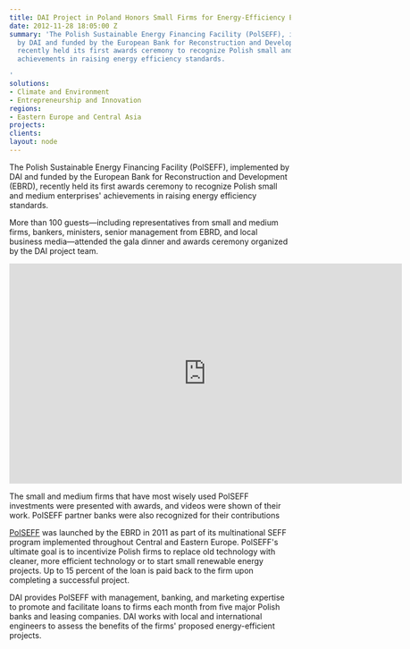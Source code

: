 ```yaml
---
title: DAI Project in Poland Honors Small Firms for Energy-Efficiency Efforts
date: 2012-11-28 18:05:00 Z
summary: 'The Polish Sustainable Energy Financing Facility (PolSEFF), implemented
  by DAI and funded by the European Bank for Reconstruction and Development (EBRD),
  recently held its first awards ceremony to recognize Polish small and medium enterprises''
  achievements in raising energy efficiency standards.

'
solutions:
- Climate and Environment
- Entrepreneurship and Innovation
regions:
- Eastern Europe and Central Asia
projects: 
clients: 
layout: node
---
```


The Polish Sustainable Energy Financing Facility (PolSEFF), implemented by DAI and funded by the European Bank for Reconstruction and Development (EBRD), recently held its first awards ceremony to recognize Polish small and medium enterprises' achievements in raising energy efficiency standards.

More than 100 guests—including representatives from small and medium firms, bankers, ministers, senior management from EBRD, and local business media—attended the gala dinner and awards ceremony organized by the DAI project team.

<iframe src="https://www.flickr.com/photos/daiglobal/8226250249/in/set-72157632119666303/player/" width="703" height="394" frameborder="0" allowfullscreen="" webkitallowfullscreen="" mozallowfullscreen="" oallowfullscreen="" msallowfullscreen=""></iframe>

The small and medium firms that have most wisely used PolSEFF investments were presented with awards, and videos were shown of their work. PolSEFF partner banks were also recognized for their contributions

[PolSEFF][1] was launched by the EBRD in 2011 as part of its multinational SEFF program implemented throughout Central and Eastern Europe. PolSEFF's ultimate goal is to incentivize Polish firms to replace old technology with cleaner, more efficient technology or to start small renewable energy projects. Up to 15 percent of the loan is paid back to the firm upon completing a successful project.

DAI provides PolSEFF with management, banking, and marketing expertise to promote and facilitate loans to firms each month from five major Polish banks and leasing companies. DAI works with local and international engineers to assess the benefits of the firms' proposed energy-efficient projects.

[1]: /our-work/projects/poland-polish-sustainable-energy-financing-facility-polseff
